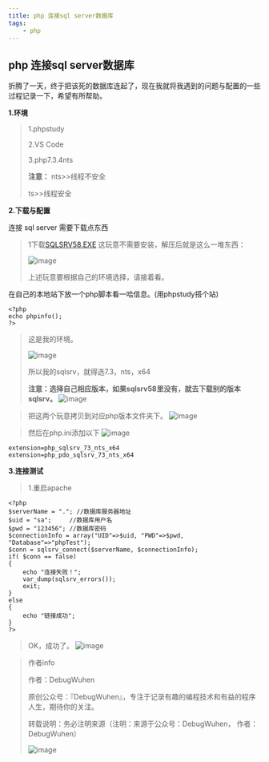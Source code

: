 ```yaml
---
title: php 连接sql server数据库
tags:
    - php
---
```


## php 连接sql server数据库

折腾了一天，终于把该死的数据库连起了，现在我就将我遇到的问题与配置的一些过程记录一下，希望有所帮助。

**1.环境**
>1.phpstudy
>
>2.VS Code
>
>3.php7.3.4nts
>
>**注意：**
>nts>>线程不安全
>
>ts>>线程安全

<!--more-->

**2.下载与配置**

连接  sql server 需要下载点东西

>1下载[SQLSRV58.EXE](https://docs.microsoft.com/en-us/sql/connect/php/download-drivers-php-sql-server?view=sql-server-ver15)
>这玩意不需要安装，解压后就是这么一堆东西：
>
>![image](https://user-images.githubusercontent.com/48900845/112751937-1ebdf800-9003-11eb-8489-864fe97e3022.png)
>
>上述玩意要根据自己的环境选择，请接着看。
>

在自己的本地站下放一个php脚本看一哈信息。(用phpstudy搭个站)

```
<?php
echo phpinfo();
?>
```
>这是我的环境。
>
>![image](https://user-images.githubusercontent.com/48900845/112751957-30070480-9003-11eb-9f8e-ce552e45ade4.png)
>
>所以我的sqlsrv，就得选7.3，nts，x64
>
>**注意：选择自己相应版本，如果sqlsrv58里没有，就去下载别的版本sqlsrv。**
![image](https://user-images.githubusercontent.com/48900845/112751970-41e8a780-9003-11eb-9362-ba74d99c6f25.png)

>把这两个玩意拷贝到对应php版本文件夹下。
![image](https://user-images.githubusercontent.com/48900845/112751978-4745f200-9003-11eb-8113-4836f262154d.png)

>然后在php.ini添加以下
![image](https://user-images.githubusercontent.com/48900845/112751981-4c0aa600-9003-11eb-935c-c4003079cc46.png)


```
extension=php_sqlsrv_73_nts_x64
extension=php_pdo_sqlsrv_73_nts_x64

```

**3.连接测试**

>1.重启apache

```
<?php  
$serverName = "."; //数据库服务器地址
$uid = "sa";     //数据库用户名
$pwd = "123456"; //数据库密码
$connectionInfo = array("UID"=>$uid, "PWD"=>$pwd, "Database"=>"phpTest");
$conn = sqlsrv_connect($serverName, $connectionInfo);
if( $conn == false)
{
    echo "连接失败！";
    var_dump(sqlsrv_errors());
    exit;
}
else
{
    echo "链接成功";
}
?>
```
>OK，成功了。
![image](https://user-images.githubusercontent.com/48900845/112752004-65135700-9003-11eb-9074-bec43960cf88.png)


>作者info
>
>作者：DebugWuhen
>
>原创公众号：『DebugWuhen』，专注于记录有趣的编程技术和有益的程序人生，期待你的关注。
>
>转载说明：务必注明来源（注明：来源于公众号：DebugWuhen， 作者：DebugWuhen）
>
>![image](https://user-images.githubusercontent.com/48900845/112752163-3b0e6480-9004-11eb-899d-66ddef749c2b.png)
